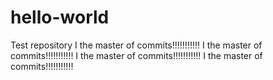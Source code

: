 # hello-world
Test repository
I the master of commits!!!!!!!!!!!
I the master of commits!!!!!!!!!!!
I the master of commits!!!!!!!!!!!
I the master of commits!!!!!!!!!!!
